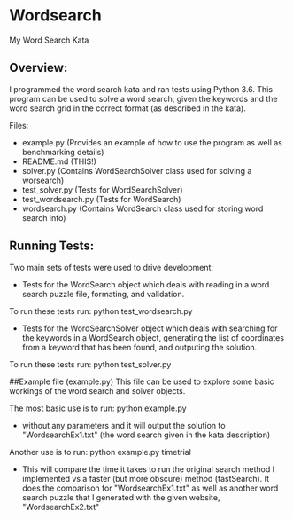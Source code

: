 # Wordsearch
My Word Search Kata

## Overview:
I programmed the word search kata and ran tests using Python 3.6. This program can be used to solve a word search, given the keywords and the word search grid in the correct format (as described in the kata).

Files:
- example.py (Provides an example of how to use the program as well as benchmarking details)
- README.md (THIS!)
- solver.py (Contains WordSearchSolver class used for solving a worsearch)
- test_solver.py (Tests for WordSearchSolver)
- test_wordsearch.py (Tests for WordSearch)
- wordsearch.py (Contains WordSearch class used for storing word search info)


 

## Running Tests:
Two main sets of tests were used to drive development:
- Tests for the WordSearch object which deals with reading in a word search puzzle file, formating, and validation.

To run these tests run: python test_wordsearch.py

- Tests for the WordSearchSolver object which deals with searching for the keywords in a WordSearch object, generating the list of coordinates from a keyword that has been found, and outputing the solution.

To run these tests run: python test_solver.py

##Example file (example.py)
This file can be used to explore some basic workings of the word search and solver objects.

The most basic use is to run: python example.py
- without any parameters and it will output the solution to "WordsearchEx1.txt" (the word search given in the kata description)

Another use is to run: python example.py timetrial
- This will compare the time it takes to run the original search method I implemented vs a faster (but more obscure) method (fastSearch).  It does the comparison for "WordsearchEx1.txt" as well as another word search puzzle that I generated with the given website, "WordsearchEx2.txt"



